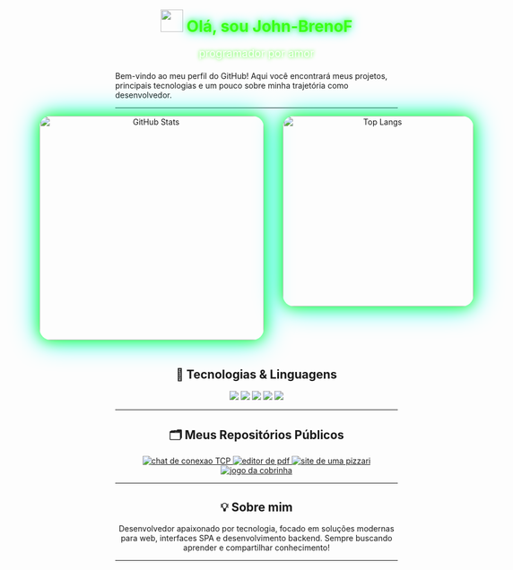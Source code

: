 <div align="center">
  
  <h1 style="color:#39ff14; text-shadow:0 0 10px #39ff14, 0 0 20px #0ff;">
    <img src="https://media.giphy.com/media/26tn33aiTi1jkl6H6/giphy.gif" width="40" /> 
    Olá, sou <span style="color:#39ff14;">John-BrenoF</span>
  </h1>
  
  <p style="color:#fff; font-size:1.2rem; text-shadow:0 0 6px #39ff14;">
    programador por amor
  </p>
  
</div>

</div>


Bem-vindo ao meu perfil do GitHub! Aqui você encontrará meus projetos, principais tecnologias e um pouco sobre minha trajetória como desenvolvedor.

---



<div align="center" style="display: flex; flex-direction: row; justify-content: center; gap: 24px;">

  <img src="https://github-readme-stats.vercel.app/api?username=John-BrenoF&show_icons=true&theme=radical&count_private=true&border_radius=20&bg_color=0d1117&title_color=39ff14&icon_color=39ff14&text_color=fff" alt="GitHub Stats" width="400" style="box-shadow: 0 0 24px #39ff14, 0 0 48px #0ff; border-radius: 20px; margin-right: 10px;"/>
  <img src="https://github-readme-stats.vercel.app/api/top-langs/?username=John-BrenoF&layout=compact&hide=css,html&theme=radical&border_radius=20&bg_color=0d1117&title_color=39ff14&icon_color=39ff14&text_color=fff" alt="Top Langs" width="340" style="box-shadow: 0 0 24px #39ff14, 0 0 48px #0ff; border-radius: 20px;"/>
  
</div>

<div align="center" style="background: linear-gradient(90deg, #000c1 0%, #38bdf8 100%); border-radius: 10px; padding: 20px 0; margin-bottom: 16px;">
  
  ## 🚀 Tecnologias & Linguagens

<p align="center">
  <img src="https://img.shields.io/badge/Python-3670A0?style=for-the-badge&logo=python&logoColor=fff" />
  <img src="https://img.shields.io/badge/Javascript-F7DF1E?style=for-the-badge&logo=javascript&logoColor=222" />
  <img src="https://img.shields.io/badge/Nuxt.js-00DC82?style=for-the-badge&logo=nuxtdotjs&logoColor=fff" />
  <img src="https://img.shields.io/badge/Vue.js-42b883?style=for-the-badge&logo=vue.js&logoColor=fff" />
  <img src="https://img.shields.io/badge/TailwindCSS-38BDF8?style=for-the-badge&logo=tailwindcss&logoColor=fff" />
</p>

---

## 🗂️ Meus Repositórios Públicos

<p align="center">
  <a href="https://github.com/John-BrenoF/chat-TCP.git">
    <img alt="chat de conexao TCP" src="https://img.shields.io/badge/chat%20de%20conexao%20TCP-22223B?style=for-the-badge&logo=github&logoColor=white" />
  </a>
  <a href="https://github.com/John-BrenoF/hayd-pdf.git">
    <img alt="editor de pdf" src="https://img.shields.io/badge/editor%20de%20pdf-22223B?style=for-the-badge&logo=github&logoColor=white" />
  </a>
  <a href="https://github.com/John-BrenoF/site-pizzaria.git">
    <img alt="site de uma pizzari" src="https://img.shields.io/badge/site%20de%20uma%20pizzari-22223B?style=for-the-badge&logo=github&logoColor=white" />
  </a>
 <a href="https://github.com/John-BrenoF/jogo-da-cobrinhha.git">
    <img alt="jogo da cobrinha" src="https://img.shields.io/badge/jogo%20da%20cobrinha-22223B?style=for-the-badge&logo=github&logoColor=white" />
</a>
</p>

---

## 💡 Sobre mim

Desenvolvedor apaixonado por tecnologia, focado em soluções modernas para web, interfaces SPA e desenvolvimento backend. Sempre buscando aprender e compartilhar conhecimento!

---
